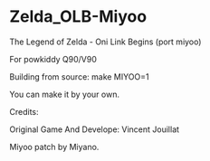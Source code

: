 # Zelda_OLB-Miyoo
The Legend of Zelda - Oni Link Begins (port miyoo)

For powkiddy Q90/V90

Building from source: make MIYOO=1

You can make it by your own.

Credits:

Original Game And Develope: Vincent Jouillat

Miyoo patch by Miyano.
